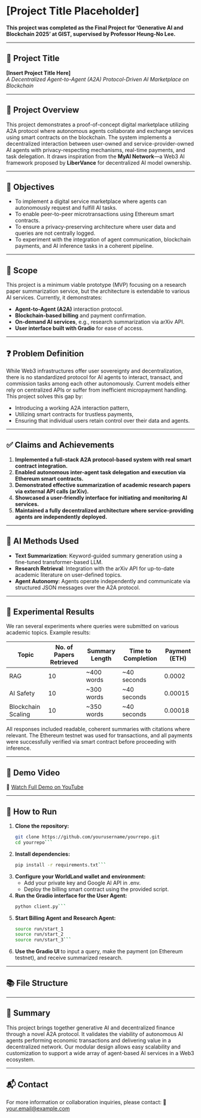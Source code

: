 # [Project Title Placeholder]

**This project was completed as the Final Project for ‘Generative AI and Blockchain 2025’ at GIST, supervised by Professor Heung-No Lee.**

---

## 📌 Project Title
**[Insert Project Title Here]**  
_A Decentralized Agent-to-Agent (A2A) Protocol-Driven AI Marketplace on Blockchain_

---

## 📖 Project Overview

This project demonstrates a proof-of-concept digital marketplace utilizing A2A protocol where autonomous agents collaborate and exchange services using smart contracts on the blockchain. The system implements a decentralized interaction between user-owned and service-provider-owned AI agents with privacy-respecting mechanisms, real-time payments, and task delegation. It draws inspiration from the **MyAI Network**—a Web3 AI framework proposed by **LiberVance** for decentralized AI model ownership.

---

## 🎯 Objectives

- To implement a digital service marketplace where agents can autonomously request and fulfill AI tasks.
- To enable peer-to-peer microtransactions using Ethereum smart contracts.
- To ensure a privacy-preserving architecture where user data and queries are not centrally logged.
- To experiment with the integration of agent communication, blockchain payments, and AI inference tasks in a coherent pipeline.

---

## 📌 Scope

This project is a minimum viable prototype (MVP) focusing on a research paper summarization service, but the architecture is extendable to various AI services. Currently, it demonstrates:

- **Agent-to-Agent (A2A)** interaction protocol.
- **Blockchain-based billing** and payment confirmation.
- **On-demand AI services**, e.g., research summarization via arXiv API.
- **User interface built with Gradio** for ease of access.

---

## ❓ Problem Definition

While Web3 infrastructures offer user sovereignty and decentralization, there is no standardized protocol for AI agents to interact, transact, and commission tasks among each other autonomously. Current models either rely on centralized APIs or suffer from inefficient micropayment handling. This project solves this gap by:

- Introducing a working A2A interaction pattern,
- Utilizing smart contracts for trustless payments,
- Ensuring that individual users retain control over their data and agents.

---

## ✅ Claims and Achievements

1. **Implemented a full-stack A2A protocol-based system with real smart contract integration.**
2. **Enabled autonomous inter-agent task delegation and execution via Ethereum smart contracts.**
3. **Demonstrated effective summarization of academic research papers via external API calls (arXiv).**
4. **Showcased a user-friendly interface for initiating and monitoring AI services.**
5. **Maintained a fully decentralized architecture where service-providing agents are independently deployed.**

---

## 🧠 AI Methods Used

- **Text Summarization**: Keyword-guided summary generation using a fine-tuned transformer-based LLM.
- **Research Retrieval**: Integration with the arXiv API for up-to-date academic literature on user-defined topics.
- **Agent Autonomy**: Agents operate independently and communicate via structured JSON messages over the A2A protocol.

---

## 🧪 Experimental Results

We ran several experiments where queries were submitted on various academic topics. Example results:

| Topic             | No. of Papers Retrieved | Summary Length | Time to Completion | Payment (ETH) |
|-------------------|--------------------------|----------------|-------------------|---------------|
| RAG               | 10                       | ~400 words     | ~40 seconds       | 0.0002        |
| AI Safety         | 10                       | ~300 words     | ~40 seconds       | 0.00015       |
| Blockchain Scaling| 10                       | ~350 words     | ~40 seconds       | 0.00018       |

All responses included readable, coherent summaries with citations where relevant. The Ethereum testnet was used for transactions, and all payments were successfully verified via smart contract before proceeding with inference.

---

## 🎥 Demo Video

🔗 [Watch Full Demo on YouTube](https://www.youtube.com/watch?v=your_video_id_here)

---

## 🚀 How to Run

1. **Clone the repository:**
   ```bash
   git clone https://github.com/yourusername/yourrepo.git
   cd yourrepo```
2. **Install dependencies:**
   ```bash
   pip install -r requirements.txt```
3. **Configure your WorldLand wallet and environment:**
   - Add your private key and Google AI API in .env.
   - Deploy the billing smart contract using the provided script.
4. **Run the Gradio interface for the User Agent:**
   ```bash
   python client.py```
5. **Start Billing Agent and Research Agent:**
   ```bash
   source run/start_1
   source run/start_2
   source run/start_3```
6. **Use the Gradio UI** to input a query, make the payment (on Ethereum testnet), and receive summarized research.

---

## 📚 File Structure

---

## 📌 Summary

This project brings together generative AI and decentralized finance through a novel A2A protocol. It validates the viability of autonomous AI agents performing economic transactions and delivering value in a decentralized network. Our modular design allows easy scalability and customization to support a wide array of agent-based AI services in a Web3 ecosystem.

---

## 📬 Contact

For more information or collaboration inquiries, please contact:
📧 your.email@example.com
